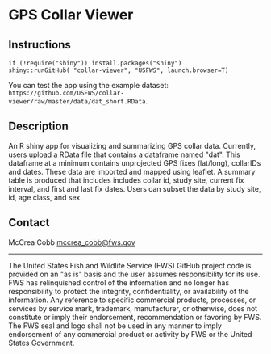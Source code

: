 # GPS Collar Viewer

## Instructions
`if (!require("shiny")) install.packages("shiny")`  
`shiny::runGitHub( "collar-viewer", "USFWS", launch.browser=T)`

You can test the app using the example dataset: `https://github.com/USFWS/collar-viewer/raw/master/data/dat_short.RData`.

## Description
An R shiny app for visualizing and summarizing GPS collar data. 
Currently, users upload a RData file that contains a dataframe named "dat". This dataframe at a minimum contains unprojected GPS fixes 
(lat/long), collarIDs and dates. These data are imported and mapped using leaflet.
A summary table is produced that includes includes collar id, study site, current fix interval, and first and last fix
dates. Users can subset the data by study site, id, age class, and sex.

## Contact
McCrea Cobb <mccrea_cobb@fws.gov>
_____________________________

The United States Fish and Wildlife Service (FWS) GitHub project code is provided on 
an "as is" basis and the user assumes responsibility for its use. FWS has relinquished 
control of the information and no longer has responsibility to protect the integrity, 
confidentiality, or availability of the information. Any reference to specific 
commercial products, processes, or services by service mark, trademark, manufacturer, 
or otherwise, does not constitute or imply their endorsement, recommendation or 
favoring by FWS. The FWS seal and logo shall not be used in any manner to imply 
endorsement of any commercial product or activity by FWS or the United States 
Government.
